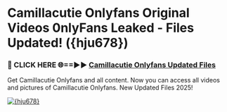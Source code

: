 # Camillacutie Onlyfans Original Videos 0nlyFans Leaked - Files Updated! ({hju678})

<h3>🔴 CLICK HERE 🌐==►► <a href="https://tinyurl.com/ms9xzufz" rel="nofollow">Camillacutie Onlyfans Updated Files</a></h3>

Get Camillacutie Onlyfans and all content. Now you can access all videos and pictures of Camillacutie Onlyfans. New Updated Files 2025!

[![{hju678}](https://i.imgur.com/PQ7UWWw.gif)](https://tinyurl.com/ms9xzufz)